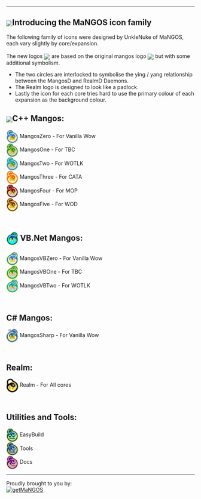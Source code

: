 ----
[<img src="https://www.getmangos.eu/!assets_mangos/currentlogo.gif" width="96" valign="middle"/>](http://getmangos.eu)Introducing the MaNGOS icon family
----

The following family of icons were designed by UnkleNuke of MaNGOS, each vary slightly by core/expansion.
<br><br>The new logos [<img src="https://www.getmangos.eu/!assets_mangos/currentlogo.gif" width="32" valign="middle"/>](http://getmangos.eu) are based on the original mangos logo [<img src="https://www.getmangos.eu/!assets_mangos/oldlogo1.png" width="32" valign="middle"/>](http://getmangos.eu) but with some additional symbolism.<br>
- The two circles are interlocked to symbolise the ying / yang relationship between the MangosD and RealmD Daemons.<br>
- The Realm logo is designed to look like a padlock.<br>
- Lastly the icon for each core tries hard to use the primary colour of each expansion as the background colour.

[<img src="https://www.getmangos.eu/!assets_mangos/currentlogo.gif" width="32" valign="middle"/>](http://getmangos.eu)C++ Mangos:<br>
----

[<img src="images/Mangos0.png" width="32" valign="middle"/>](http://getmangos.eu) MangosZero - For Vanilla Wow<br>
[<img src="images/Mangos1.png" width="32" valign="middle"/>](http://getmangos.eu) MangosOne - For TBC<br>
[<img src="images/Mangos2.png" width="32" valign="middle"/>](http://getmangos.eu) MangosTwo - For WOTLK<br>
[<img src="images/Mangos3.png" width="32" valign="middle"/>](http://getmangos.eu) MangosThree - For CATA<br>
[<img src="images/Mangos4.png" width="32" valign="middle"/>](http://getmangos.eu) MangosFour - For MOP<br>
[<img src="images/Mangos5.png" width="32" valign="middle"/>](http://getmangos.eu) MangosFive - For WOD<br>

<br>[<img src="images/MangosVBMain.png" width="32" valign="middle"/>](http://getmangos.eu) VB.Net Mangos:<br>
----

[<img src="images/MangosVB0.png" width="32" valign="middle"/>](http://getmangos.eu) MangosVBZero - For Vanilla Wow<br>
[<img src="images/MangosVB1.png" width="32" valign="middle"/>](http://getmangos.eu) MangosVBOne - For TBC<br>
[<img src="images/MangosVB2.png" width="32" valign="middle"/>](http://getmangos.eu) MangosVBTwo - For WOTLK<br>

<br>C# Mangos:<br>
----

[<img src="images/MangosSharp0.png" width="32" valign="middle"/>](http://getmangos.eu) MangosSharp - For Vanilla Wow<br>

<br>Realm:<br>
----

[<img src="images/Realm.png" width="32" valign="middle"/>](http://getmangos.eu) Realm - For All cores<br>

<br>Utilities and Tools:<br>
----

[<img src="images/MangosEasyBuild.png" width="32" valign="middle"/>](http://getmangos.eu) EasyBuild<br>
[<img src="images/MangosTools.png" width="32" valign="middle"/>](http://getmangos.eu) Tools<br>
[<img src="images/Mangosdocs.png" width="32" valign="middle"/>](http://getmangos.eu) Docs<br>

---
Proudly brought to you by:
<br>
[![getMaNGOS](https://www.getmangos.eu/!assets_mangos/logo.png)](http://getmangos.eu)
